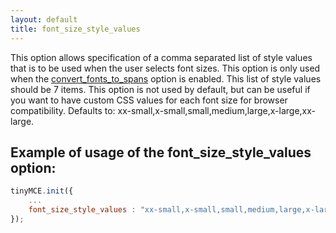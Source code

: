 ```yaml
---
layout: default
title: font_size_style_values
---
```


This option allows specification of a comma separated list of style values that is to be used when the user selects font sizes. This option is only used when the [convert_fonts_to_spans](https://www.tinymce.com/docs-3x/reference/configuration/Configuration3x@convert_fonts_to_spans/) option is enabled. This list of style values should be 7 items. This option is not used by default, but can be useful if you want to have custom CSS values for each font size for browser compatibility. Defaults to: xx-small,x-small,small,medium,large,x-large,xx-large.

## Example of usage of the font_size_style_values option:

```js
tinyMCE.init({
	...
	font_size_style_values : "xx-small,x-small,small,medium,large,x-large,xx-large"
});
```
